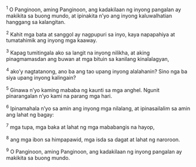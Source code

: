<sup>1</sup>
O Panginoon, aming Panginoon, ang kadakilaan ng inyong pangalan ay makikita sa buong mundo, at ipinakita nʼyo ang inyong kaluwalhatian hanggang sa kalangitan. 

<sup>2</sup>
Kahit mga bata at sanggol ay nagpupuri sa inyo, kaya napapahiya at tumatahimik ang inyong mga kaaway. 

<sup>3</sup>
Kapag tumitingala ako sa langit na inyong nilikha, at aking pinagmamasdan ang buwan at mga bituin sa kanilang kinalalagyan, 

<sup>4</sup>
akoʼy nagtatanong, ano ba ang tao upang inyong alalahanin? Sino nga ba siya upang inyong kalingain? 

<sup>5</sup>
Ginawa nʼyo kaming mababa ng kaunti sa mga anghel. Ngunit pinarangalan nʼyo kami na parang mga hari. 

<sup>6</sup>
Ipinamahala nʼyo sa amin ang inyong mga nilalang, at ipinasailalim sa amin ang lahat ng bagay: 

<sup>7</sup>
mga tupa, mga baka at lahat ng mga mababangis na hayop, 

<sup>8</sup>
ang mga ibon sa himpapawid, mga isda sa dagat at lahat ng naroroon. 

<sup>9</sup>
O Panginoon, aming Panginoon, ang kadakilaan ng inyong pangalan ay makikita sa buong mundo.